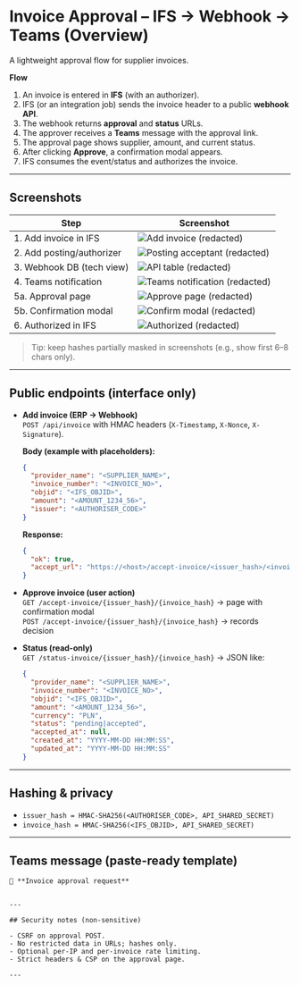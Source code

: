 # Invoice Approval – IFS → Webhook → Teams (Overview)

A lightweight approval flow for supplier invoices.

**Flow**
1. An invoice is entered in **IFS** (with an authorizer).
2. IFS (or an integration job) sends the invoice header to a public **webhook API**.
3. The webhook returns **approval** and **status** URLs.
4. The approver receives a **Teams** message with the approval link.
5. The approval page shows supplier, amount, and current status.
6. After clicking **Approve**, a confirmation modal appears.
7. IFS consumes the event/status and authorizes the invoice.

---

## Screenshots

| Step | Screenshot |
|------|------------|
| 1. Add invoice in IFS | ![Add invoice (redacted)](images/1_Add_invoice.png) |
| 2. Add posting/authorizer | ![Posting acceptant (redacted)](images/2_add_posting_acceptant.png) |
| 3. Webhook DB (tech view) | ![API table (redacted)](images/3_tech_api_table.png) |
| 4. Teams notification | ![Teams notification (redacted)](images/4_teams_notification.png) |
| 5a. Approval page | ![Approve page (redacted)](images/4_accept_invoice.png) |
| 5b. Confirmation modal | ![Confirm modal (redacted)](images/4_accept_invoice_confirm.png) |
| 6. Authorized in IFS | ![Authorized (redacted)](images/5_invoice_accepted.png) |

> Tip: keep hashes partially masked in screenshots (e.g., show first 6–8 chars only).

---

## Public endpoints (interface only)

- **Add invoice (ERP → Webhook)**  
  `POST /api/invoice` with HMAC headers (`X-Timestamp`, `X-Nonce`, `X-Signature`).

  **Body (example with placeholders):**
  ```json
  {
    "provider_name": "<SUPPLIER_NAME>",
    "invoice_number": "<INVOICE_NO>",
    "objid": "<IFS_OBJID>",
    "amount": "<AMOUNT_1234_56>",
    "issuer": "<AUTHORISER_CODE>"
  }
  ```
  **Response:**
  ```json
  {
    "ok": true,
    "accept_url": "https://<host>/accept-invoice/<issuer_hash>/<invoice_hash>"
  }
  ```

- **Approve invoice (user action)**  
  `GET /accept-invoice/{issuer_hash}/{invoice_hash}` → page with confirmation modal  
  `POST /accept-invoice/{issuer_hash}/{invoice_hash}` → records decision

- **Status (read-only)**  
  `GET /status-invoice/{issuer_hash}/{invoice_hash}` → JSON like:
  ```json
  {
    "provider_name": "<SUPPLIER_NAME>",
    "invoice_number": "<INVOICE_NO>",
    "objid": "<IFS_OBJID>",
    "amount": "<AMOUNT_1234_56>",
    "currency": "PLN",
    "status": "pending|accepted",
    "accepted_at": null,
    "created_at": "YYYY-MM-DD HH:MM:SS",
    "updated_at": "YYYY-MM-DD HH:MM:SS"
  }
  ```

---

## Hashing & privacy

- `issuer_hash = HMAC-SHA256(<AUTHORISER_CODE>, API_SHARED_SECRET)`  
- `invoice_hash = HMAC-SHA256(<IFS_OBJID>, API_SHARED_SECRET)`  

---

## Teams message (paste-ready template)

```
🧾 **Invoice approval request**


---

## Security notes (non-sensitive)

- CSRF on approval POST.
- No restricted data in URLs; hashes only.
- Optional per-IP and per-invoice rate limiting.
- Strict headers & CSP on the approval page.

---
